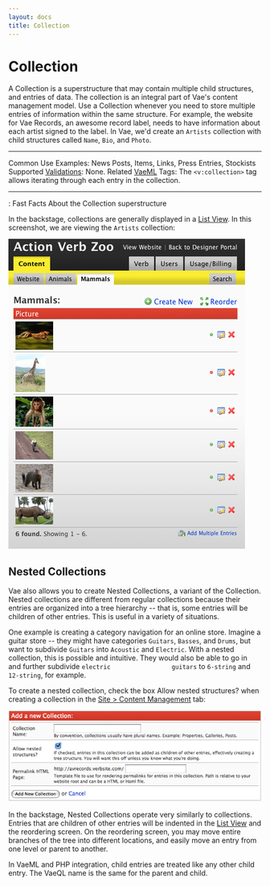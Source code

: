 ```yaml
---
layout: docs
title: Collection
---
```


# Collection

A Collection is a superstructure that may contain multiple child
structures, and entries of data. The collection is an integral part of
Vae's content management model. Use a Collection whenever you need to
store multiple entries of information within the same structure. For
example, the website for Vae Records, an awesome record label, needs to
have information about each artist signed to the label. In Vae, we'd
create an `Artists` collection with child structures called `Name`,
`Bio`, and `Photo`.

  ---------------------------------------- ---------------------------------------------------------------------------------
  Common Use Examples:                     News Posts, Items, Links, Press Entries, Stockists
  Supported [Validations](#validations):   None.
  Related [VaeML](#vaeml) Tags:            The `<v:collection>` tag allows iterating through each entry in the collection.
  ---------------------------------------- ---------------------------------------------------------------------------------

  : Fast Facts About the Collection superstructure

In the backstage, collections are generally displayed in a [List
View](#backstage.content.list). In this screenshot, we are viewing the
`Artists` collection:

![](/images/screenshots/content_management/collection_list_view.png)

## Nested Collections

Vae also allows you to create Nested Collections, a variant of the
Collection. Nested collections are different from regular collections
because their entries are organized into a tree hierarchy -- that is,
some entries will be children of other entries. This is useful in a
variety of situations.

One example is creating a category navigation for an online store.
Imagine a guitar store -- they might have categories `Guitars`,
`Basses`, and `Drums`, but want to subdivide `Guitars` into `Acoustic`
and `Electric`. With a nested collection, this is possible and
intuitive. They would also be able to go in and further subdivide
`electric                 guitars` to `6-string` and `12-string`, for
example.

To create a nested collection, check the box Allow nested structures?
when creating a collection in the [Site &gt; Content
Management](#backstage.site.content_management) tab:

![](/images/screenshots/content_management/add_new_collection.png)

In the backstage, Nested Collections operate very similarly to
collections. Entries that are children of other entries will be indented
in the [List View](#backstage.content.list) and the reordering screen.
On the reordering screen, you may move entire branches of the tree into
different locations, and easily move an entry from one level or parent
to another.

In VaeML and PHP integration, child entries are treated like any other
child entry. The VaeQL name is the same for the parent and child.
